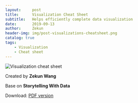 ```yaml
---
layout:     post
title:      Visualization Cheat Sheet
subtitle:   Helps efficiently complete data visualization
date:       2019-09-13
author:     Zekun
header-img: img/post-visualizations-cheatsheet.png
catalog: true
tags:
    - Visualization
    - Cheat sheet
---
```


![Visualization cheat sheet](https://i.postimg.cc/VkNRNRdQ/image.png "Visualization cheat sheet")

Created by **Zekun Wang**

Base on **Storytelling With Data**

Download: [PDF version](https://github.com/waittim/waittim.github.io/raw/master/gallery/Visualizations%20cheatsheet.pdf)
